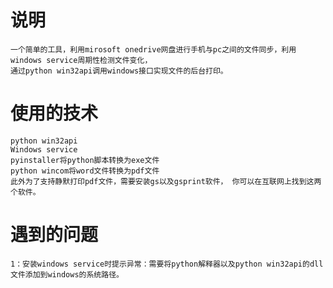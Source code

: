 # 说明
    一个简单的工具，利用mirosoft onedrive网盘进行手机与pc之间的文件同步，利用windows service周期性检测文件变化，  
    通过python win32api调用windows接口实现文件的后台打印。
# 使用的技术
    python win32api
    Windows service
    pyinstaller将python脚本转换为exe文件
    python wincom将word文件转换为pdf文件
    此外为了支持静默打印pdf文件，需要安装gs以及gsprint软件， 你可以在互联网上找到这两个软件。
    
#  遇到的问题
    1：安装windows service时提示异常：需要将python解释器以及python win32api的dll文件添加到windows的系统路径。
